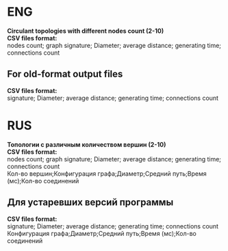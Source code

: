 # ENG
**Circulant topologies with different nodes count (2-10)**   
**CSV files format:**   
nodes count; graph signature; Diameter; average distance; generating time; connections count    
## For old-format output files   
**CSV files format:**   
signature; Diameter; average distance; generating time; connections count   
# RUS     
**Топологии с различным количеством вершин  (2-10)**   
**CSV files format:**   
nodes count; graph signature; Diameter; average distance; generating time; connections count    
Кол-во вершин;Конфигурация графа;Диаметр;Средний путь;Время (мс);Кол-во соединений    
## Для устаревших версий программы    
**CSV files format:**   
signature; Diameter; average distance; generating time; connections count   
Конфигурация графа;Диаметр;Средний путь;Время (мс);Кол-во соединений    
